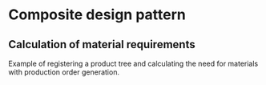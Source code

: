 # Composite design pattern

## Calculation of material requirements

Example of registering a product tree and calculating the need for materials with production order generation.
